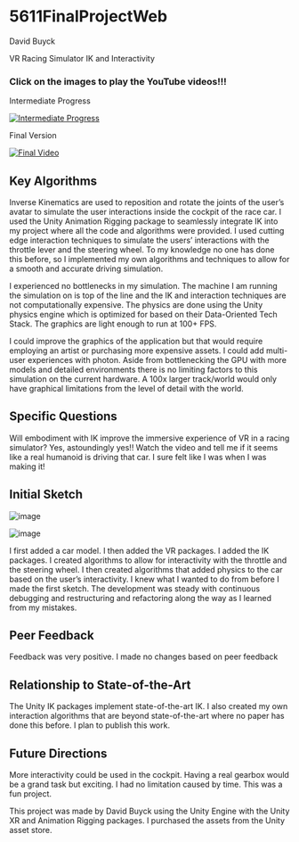 # 5611FinalProjectWeb
 
David Buyck

VR Racing Simulator IK and Interactivity

### Click on the images to play the YouTube videos!!!

Intermediate Progress

[![Intermediate Progress](https://img.youtube.com/vi/KqXl652vIJQ/0.jpg)](https://youtu.be/KqXl652vIJQ)

Final Version

[![Final Video](https://img.youtube.com/vi/FNexQxCz6_0/0.jpg)](https://youtu.be/FNexQxCz6_0)

## Key Algorithms

Inverse Kinematics are used to reposition and rotate the joints of the user’s avatar to simulate the user interactions inside the cockpit of the race car. I used the Unity Animation Rigging package to seamlessly integrate IK into my project where all the code and algorithms were provided. I used cutting edge interaction techniques to simulate the users’ interactions with the throttle lever and the steering wheel. To my knowledge no one has done this before, so I implemented my own algorithms and techniques to allow for a smooth and accurate driving simulation.

I experienced no bottlenecks in my simulation. The machine I am running the simulation on is top of the line and the IK and interaction techniques are not computationally expensive. The physics are done using the Unity physics engine which is optimized for based on their Data-Oriented Tech Stack. The graphics are light enough to run at 100+ FPS. 

I could improve the graphics of the application but that would require employing an artist or purchasing more expensive assets.  I could add multi-user experiences with photon. Aside from bottlenecking the GPU with more models and detailed environments there is no limiting factors to this simulation on the current hardware. A 100x larger track/world would only have graphical limitations from the level of detail with the world.

## Specific Questions

Will embodiment with IK improve the immersive experience of VR in a racing simulator? Yes, astoundingly yes!! Watch the video and tell me if it seems like a real humanoid is driving that car. I sure felt like I was when I was making it!

## Initial Sketch

![image](https://user-images.githubusercontent.com/47149695/206577408-01cb5760-f8c8-4f51-8621-7bbf51ecb622.png)

![image](https://user-images.githubusercontent.com/47149695/206577450-3472af02-2cfd-46ee-a978-e01100706efa.png)

I first added a car model. I then added the VR packages. I added the IK packages. I created algorithms to allow for interactivity with the throttle and the steering wheel. I then created algorithms that added physics to the car based on the user’s interactivity. I knew what I wanted to do from before I made the first sketch. The development was steady with continuous debugging and restructuring and refactoring along the way as I learned from my mistakes. 

## Peer Feedback

Feedback was very positive. I made no changes based on peer feedback

## Relationship to State-of-the-Art

The Unity IK packages implement state-of-the-art IK. I also created my own interaction algorithms that are beyond state-of-the-art where no paper has done this before. I plan to publish this work.

## Future Directions

More interactivity could be used in the cockpit. Having a real gearbox would be a grand task but exciting. I had no limitation caused by time. This was a fun project. 

This project was made by David Buyck using the Unity Engine with the Unity XR and Animation Rigging packages. I purchased the assets from the Unity asset store.


